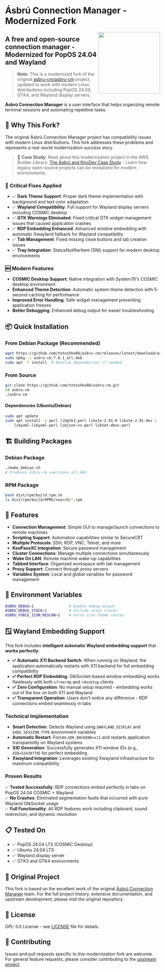 # Ásbrú Connection Manager - Modernized Fork

[<img src="https://www.asbru-cm.net/assets/img/asbru-logo-200.png" align="right" width="200px" height="200px" />](https://asbru-cm.net)

## A free and open-source connection manager - Modernized for PopOS 24.04 and Wayland

> **Note**: This is a modernized fork of the original [asbru-cm/asbru-cm](https://github.com/asbru-cm/asbru-cm) project, updated to work with modern Linux distributions including PopOS 24.04, GTK4, and Wayland display servers.

**Ásbrú Connection Manager** is a user interface that helps organizing remote terminal sessions and automating repetitive tasks.

## 🚀 Why This Fork?

The original Ásbrú Connection Manager project has compatibility issues with modern Linux distributions. This fork addresses these problems and represents a real-world modernization success story.

> 📖 **Case Study**: Read about this modernization project in the AWS Builder Library: [The Ásbrú and KiroDev Case Study](https://builder.aws.com/content/31O9whqNkNVmcFCTX7Uce1q5vTu/the-asbru-and-kirodev-case-study) - Learn how legacy open-source projects can be revitalized for modern environments.

### 🔧 **Critical Fixes Applied**

- ✅ **Dark Theme Support**: Proper dark theme implementation with background and text color adaptation
- ✅ **Wayland Compatibility**: Full support for Wayland display servers including COSMIC desktop
- ✅ **GTK Warnings Eliminated**: Fixed critical GTK widget management issues that caused application crashes
- ✅ **RDP Embedding Enhanced**: Advanced window embedding with automatic Xwayland fallback for Wayland compatibility
- ✅ **Tab Management**: Fixed missing close buttons and tab creation issues
- ✅ **Tray Integration**: StatusNotifierItem (SNI) support for modern desktop environments

### 🆕 **Modern Features**

- **COSMIC Desktop Support**: Native integration with System76's COSMIC desktop environment
- **Enhanced Theme Detection**: Automatic system theme detection with 5-second caching for performance
- **Improved Error Handling**: Safe widget management preventing application freezes
- **Better Debugging**: Enhanced debug output for easier troubleshooting

## 📦 Quick Installation

### From Debian Package (Recommended)
```bash
wget https://github.com/totoshko88/asbru-cm/releases/latest/download/asbru-cm_7.0.1_all.deb
sudo dpkg -i asbru-cm_7.0.1_all.deb
sudo apt -f install  # Resolve dependencies if needed
```

### From Source
```bash
git clone https://github.com/totoshko88/asbru-cm.git
cd asbru-cm
./asbru-cm
```

#### Dependencies (Ubuntu/Debian)
```bash
sudo apt update
sudo apt install -y perl libgtk3-perl libvte-2.91-0 libvte-2.91-dev \
    libyaml-libyaml-perl libjson-xs-perl libnet-dbus-perl
```

## 🏗️ Building Packages

### Debian Package
```bash
./make_debian.sh
# Produces asbru-cm_<version>_all.deb
```

### RPM Package
```bash
bash dist/rpm/build_rpm.sh
ls dist/rpm/build/RPMS/noarch/*.rpm
```

## 🌟 Features

- **Connection Management**: Simple GUI to manage/launch connections to remote machines
- **Scripting Support**: Automation capabilities similar to SecureCRT
- **Multiple Protocols**: SSH, RDP, VNC, Telnet, and more
- **KeePassXC Integration**: Secure password management
- **Cluster Connections**: Manage multiple connections simultaneously
- **Wake On LAN**: Remote machine wake-up capabilities
- **Tabbed Interface**: Organized workspace with tab management
- **Proxy Support**: Connect through proxy servers
- **Variables System**: Local and global variables for password management

## 🐛 Environment Variables

```bash
ASBRU_DEBUG=1                # Enable debug output
ASBRU_DEBUG_STACK=1          # Include stack traces
ASBRU_FORCE_ICON_RESCAN=1    # Force icon theme rescan
```

## 🪟 Wayland Embedding Support

This fork includes **intelligent automatic Wayland embedding support** that **works perfectly**:

- **✅ Automatic X11 Backend Switch**: When running on Wayland, the application automatically restarts with X11 backend for full embedding compatibility
- **✅ Perfect RDP Embedding**: GtkSocket-based window embedding works flawlessly with both `xfreerdp` and `rdesktop` clients  
- **✅ Zero Configuration**: No manual setup required - embedding works out of the box on both X11 and Wayland
- **✅ Transparent Operation**: Users don't notice any difference - RDP connections embed seamlessly in tabs

### Technical Implementation
- **Smart Detection**: Detects Wayland using `$WAYLAND_DISPLAY` and `$XDG_SESSION_TYPE` environment variables
- **Automatic Restart**: Forces `GDK_BACKEND=x11` and restarts application transparently on Wayland systems
- **XID Generation**: Successfully generates X11 window IDs (e.g., `XID=52439778`) for perfect embedding
- **Xwayland Integration**: Leverages existing Xwayland infrastructure for maximum compatibility

### Proven Results  
✅ **Tested Successfully**: RDP connections embed perfectly in tabs on PopOS 24.04 COSMIC + Wayland  
✅ **No Crashes**: Eliminated segmentation faults that occurred with pure Wayland GtkSocket usage  
✅ **Full Functionality**: All RDP features work including clipboard, sound redirection, and dynamic resolution

## 📋 Tested On

- ✅ PopOS 24.04 LTS (COSMIC Desktop)
- ✅ Ubuntu 24.04 LTS
- ✅ Wayland display server
- ✅ GTK3 and GTK4 environments

## 🔗 Original Project

This fork is based on the excellent work of the original [Ásbrú Connection Manager](https://github.com/asbru-cm/asbru-cm) team. For the full project history, extensive documentation, and upstream development, please visit the original repository.

## 📄 License

GPL-3.0 License - see [LICENSE](LICENSE) file for details.

## 🤝 Contributing

Issues and pull requests specific to this modernization fork are welcome. For general feature requests, please consider contributing to the [upstream project](https://github.com/asbru-cm/asbru-cm).

[license-badge]: https://img.shields.io/badge/License-GPL--3-blue.svg?style=flat
[license-url]: LICENSE
